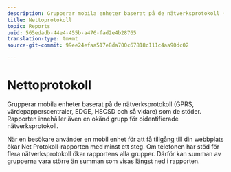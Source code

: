 ```yaml
---
description: Grupperar mobila enheter baserat på de nätverksprotokoll (GPRS, värdepapperscentraler, EDGE, HSCSD och så vidare) som de stöder. Rapporten innehåller även en okänd grupp för oidentifierade nätverksprotokoll.
title: Nettoprotokoll
topic: Reports
uuid: 565edadb-44e4-455b-a476-fad2e4b28765
translation-type: tm+mt
source-git-commit: 99ee24efaa517e8da700c67818c111c4aa90dc02

---
```



# Nettoprotokoll

Grupperar mobila enheter baserat på de nätverksprotokoll (GPRS, värdepapperscentraler, EDGE, HSCSD och så vidare) som de stöder. Rapporten innehåller även en okänd grupp för oidentifierade nätverksprotokoll.

När en besökare använder en mobil enhet för att få tillgång till din webbplats ökar Net Protokoll-rapporten med minst ett steg. Om telefonen har stöd för flera nätverksprotokoll ökar rapportens alla grupper. Därför kan summan av grupperna vara större än summan som visas längst ned i rapporten.
